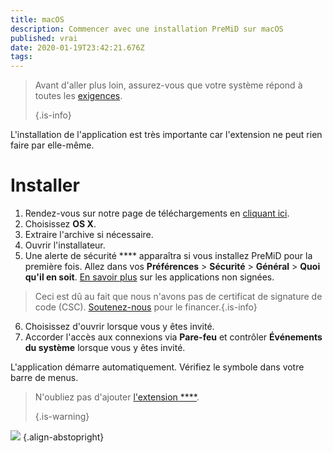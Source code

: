 ```yaml
---
title: macOS
description: Commencer avec une installation PreMiD sur macOS
published: vrai
date: 2020-01-19T23:42:21.676Z
tags:
---
```


> Avant d'aller plus loin, assurez-vous que votre système répond à toutes les [exigences](/install/requirements). 
> 
> {.is-info}

L'installation de l'application est très importante car l'extension ne peut rien faire par elle-même.

# Installer
1. Rendez-vous sur notre page de téléchargements en [cliquant ici](https://premid.app/downloads).
2. Choisissez **OS X**.
3. Extraire l'archive si nécessaire.
4. Ouvrir l'installateur.
5. Une alerte de sécurité **** apparaîtra si vous installez PreMiD pour la première fois. Allez dans vos **Préférences** > **Sécurité** > **Général** > **Quoi qu'il en soit**. [En savoir plus](https://support.apple.com/guide/mac-help/open-a-mac-app-from-an-unidentified-developer-mh40616/mac) sur les applications non signées.
> Ceci est dû au fait que nous n'avons pas de certificat de signature de code (CSC). [Soutenez-nous](https://www.patreon.com/Timeraa) pour le financer.{.is-info}
6. Choisissez d'ouvrir lorsque vous y êtes invité.
7. Accorder l'accès aux connexions via **Pare-feu** et contrôler **Événements du système** lorsque vous y êtes invité.

L'application démarre automatiquement. Vérifiez le symbole dans votre barre de menus.

> N'oubliez pas d'ajouter [l'extension ****](/install). 
> 
> {.is-warning}

![](https://img.icons8.com/color/2x/mac-logo.png) {.align-abstopright}